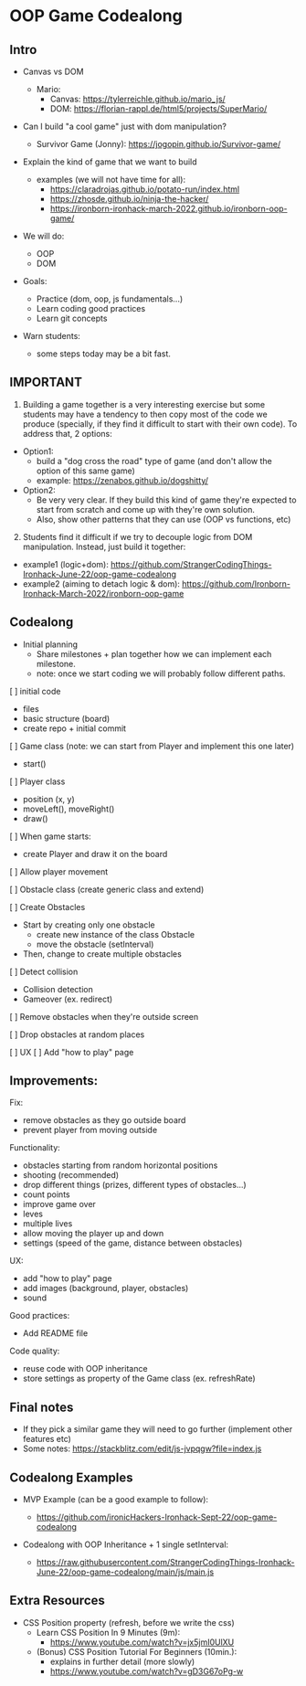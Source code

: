 
# OOP Game Codealong

<!--

Time estimation: 6-10h

-->





## Intro 

- Canvas vs DOM

  - Mario:
    - Canvas: https://tylerreichle.github.io/mario_js/
    - DOM: https://florian-rappl.de/html5/projects/SuperMario/

- Can I build "a cool game" just with dom manipulation?
  - Survivor Game (Jonny): https://jogopin.github.io/Survivor-game/


- Explain the kind of game that we want to build
  - examples (we will not have time for all): 
    - https://claradrojas.github.io/potato-run/index.html
    - https://zhosde.github.io/ninja-the-hacker/
    - https://ironborn-ironhack-march-2022.github.io/ironborn-oop-game/



- We will do:
  - OOP
  - DOM



- Goals:
  - Practice (dom, oop, js fundamentals...)
  - Learn coding good practices 
  - Learn git concepts 


- Warn students: 
  - some steps today may be a bit fast.


## IMPORTANT

1. Building a game together is a very interesting exercise but some students may have a tendency to then copy most of the code we produce (specially, if they find it difficult to start with their own code). To address that, 2 options:
  - Option1: 
    - build a "dog cross the road" type of game (and don't allow the option of this same game)
    - example: https://zenabos.github.io/dogshitty/
  - Option2: 
    - Be very very clear. If they build this kind of game they're expected to start from scratch and come up with they're own solution.
    - Also, show other patterns that they can use (OOP vs functions, etc)


2. Students find it difficult if we try to decouple logic from DOM manipulation. Instead, just build it together:
  - example1 (logic+dom): https://github.com/StrangerCodingThings-Ironhack-June-22/oop-game-codealong
  - example2 (aiming to detach logic & dom): https://github.com/Ironborn-Ironhack-March-2022/ironborn-oop-game



## Codealong

- Initial planning 
  - Share milestones + plan together how we can implement each milestone.
  - note: once we start coding we will probably follow different paths.


<!--

@Luis:
- first share with them the milestones / goals
- then do the planning together with students.


Milestone 1: user can move the player left/right

Milestone 2: obstacles appearing in the UI + obstacles move + we detect if there's a collision
  
  (note: for this milestone, it's ok if obstacles appear always at the same position)

Milestone 3: make the game more interesting & fix bugs
  - random position for obstacles
  - prevent player from going outside

-->



[ ] initial code
  - files
  - basic structure (board)
  - create repo + initial commit

[ ] Game class (note: we can start from Player and implement this one later)
  - start()

[ ] Player class
  - position (x, y)
  - moveLeft(), moveRight()
  - draw()

[ ] When game starts:
  - create Player and draw it on the board

[ ] Allow player movement

[ ] Obstacle class (create generic class and extend)

[ ] Create Obstacles
  - Start by creating only one obstacle
    - create new instance of the class Obstacle
    - move the obstacle (setInterval)
  - Then, change to create multiple obstacles

[ ] Detect collision
  - Collision detection
  - Gameover (ex. redirect)

  <!--

  @Luis: 

  gameover functionality (ex. redirect to gameover.html)

  -->

[ ] Remove obstacles when they're outside screen

[ ] Drop obstacles at random places

[ ] UX
  [ ] Add "how to play" page


## Improvements:

Fix:
- remove obstacles as they go outside board
- prevent player from moving outside

Functionality:
- obstacles starting from random horizontal positions
- shooting (recommended)
- drop different things (prizes, different types of obstacles...)
- count points
- improve game over
- leves
- multiple lives
- allow moving the player up and down
- settings (speed of the game, distance between obstacles)

UX:
- add "how to play" page
- add images (background, player, obstacles)
- sound


Good practices:
- Add README file

Code quality:
- reuse code with OOP inheritance 
- store settings as property of the Game class (ex. refreshRate)



## Final notes
- If they pick a similar game they will need to go further (implement other features etc)
- Some notes: https://stackblitz.com/edit/js-jvpqgw?file=index.js



## Codealong Examples

- MVP Example (can be a good example to follow):
  - https://github.com/ironicHackers-Ironhack-Sept-22/oop-game-codealong

- Codealong with OOP Inheritance + 1 single setInterval:
  - https://raw.githubusercontent.com/StrangerCodingThings-Ironhack-June-22/oop-game-codealong/main/js/main.js


## Extra Resources

- CSS Position property (refresh, before we write the css)
  - Learn CSS Position In 9 Minutes (9m): 
      <!-- @Luis: for the game, the first 6min. are enough (the other 3 min are useful: fixed, sticky) -->
    - https://www.youtube.com/watch?v=jx5jmI0UlXU
  - (Bonus) CSS Position Tutorial For Beginners (10min.): 
    - explains in further detail (more slowly)
    - https://www.youtube.com/watch?v=gD3G67oPg-w


